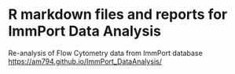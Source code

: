 # R markdown files and reports for ImmPort Data Analysis
Re-analysis of Flow Cytometry data from ImmPort database
<br />
https://am794.github.io/ImmPort_DataAnalysis/
